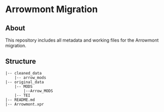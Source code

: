 # Arrowmont Migration

## About

This repository includes all metadata and working files for the Arrowmont migration.

## Structure

```
|-- cleaned_data
    |-- arrow_mods
|-- original_data
    |-- MODS
        |--Arrow_MODS
    |-- TEI
|-- README.md
|-- Arrowmont.xpr
```
